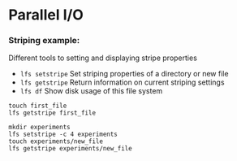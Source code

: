 # Parallel I/O
### Striping example:
Different tools to setting and displaying stripe properties
 - `lfs setstripe` Set striping properties of a directory
or new file
 - `lfs getstripe`  Return information on current
striping settings
 - `lfs df`  Show disk usage of this file system


```
touch first_file
lfs getstripe first_file

mkdir experiments
lfs setstripe -c 4 experiments
touch experiments/new_file
lfs getstripe experiments/new_file
```

